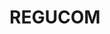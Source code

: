 ---
title: REGUCOM
featuredImage: /uploads/regucom.png
ecommerceImage: /uploads/regucom.png
description: Web site 
release: 2020
genre: Enterprise
link: https://rgcmmx.netlify.app/
tags:
   - Gridsome
   - Tailwind 
---